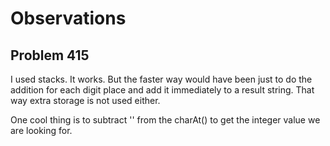 # Observations

## Problem 415

I used stacks. It works. But the faster way would have been just to do the addition for each digit place and add it immediately to a result string. That way extra storage is not used either.

One cool thing is to subtract '' from the charAt() to get the integer value we are looking for. 
